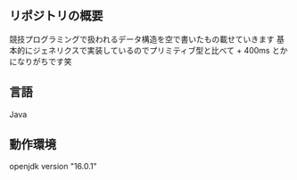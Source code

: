 ## リポジトリの概要
競技プログラミングで扱われるデータ構造を空で書いたもの載せていきます
基本的にジェネリクスで実装しているのでプリミティブ型と比べて + 400ms とかになりがちです笑

## 言語
Java

## 動作環境
openjdk version "16.0.1"
